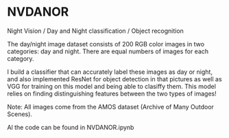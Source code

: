 # NVDANOR
Night Vision / Day and Night classification / Object recognition

The day/night image dataset consists of 200 RGB color images in two categories: day and night. There are equal numbers of images for each category.

I build a classifier that can accurately label these images as day or night, and also implemented ResNet for object detection in that pictures as well as VGG for training on this model and being able to clasiffy them. This model relies on finding distinguishing features between the two types of images!

Note: All images come from the AMOS dataset (Archive of Many Outdoor Scenes).

Al the code can be found in NVDANOR.ipynb 
